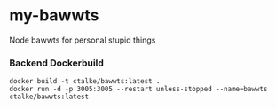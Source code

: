 # my-bawwts

Node bawwts for personal stupid things

### Backend Dockerbuild

```
docker build -t ctalke/bawwts:latest .
docker run -d -p 3005:3005 --restart unless-stopped --name=bawwts ctalke/bawwts:latest
```
